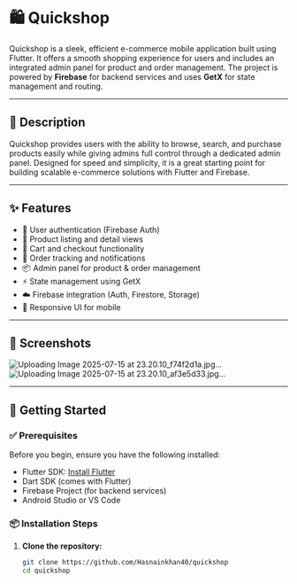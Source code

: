 # 🛍️ Quickshop

Quickshop is a sleek, efficient e-commerce mobile application built using Flutter. It offers a smooth shopping experience for users and includes an integrated admin panel for product and order management. The project is powered by **Firebase** for backend services and uses **GetX** for state management and routing.

---

## 📱 Description

Quickshop provides users with the ability to browse, search, and purchase products easily while giving admins full control through a dedicated admin panel. Designed for speed and simplicity, it is a great starting point for building scalable e-commerce solutions with Flutter and Firebase.

---

## ✨ Features

- 🔐 User authentication (Firebase Auth)
- 🛒 Product listing and detail views
- 🧾 Cart and checkout functionality
- 🔔 Order tracking and notifications
- 📦 Admin panel for product & order management
- ⚡ State management using GetX
- ☁️ Firebase integration (Auth, Firestore, Storage)
- 📱 Responsive UI for mobile

---

## 📸 Screenshots
![Uploading Image 2025-07-15 at 23.20.10_f74f2d1a.jpg…]()
![Uploading Image 2025-07-15 at 23.20.10_af3e5d33.jpg…]()


---

## 🚀 Getting Started

### ✅ Prerequisites

Before you begin, ensure you have the following installed:

- Flutter SDK: [Install Flutter](https://flutter.dev/docs/get-started/install)
- Dart SDK (comes with Flutter)
- Firebase Project (for backend services)
- Android Studio or VS Code

### 📦 Installation Steps

1. **Clone the repository:**
   ```bash
   git clone https://github.com/Hasnainkhan40/quickshop
   cd quickshop
